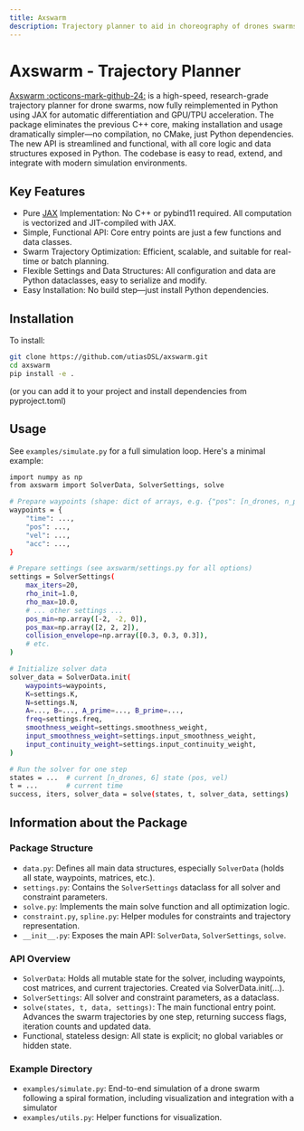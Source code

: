 ```yaml
---
title: Axswarm
description: Trajectory planner to aid in choreography of drones swarms to music.
---
```


# Axswarm - Trajectory Planner
[Axswarm :octicons-mark-github-24:](https://github.com/utiasDSL/axswarm) is a high-speed, research-grade trajectory planner for drone swarms, now fully reimplemented in Python using JAX for automatic differentiation and GPU/TPU acceleration. The package eliminates the previous C++ core, making installation and usage dramatically simpler—no compilation, no CMake, just Python dependencies. The new API is streamlined and functional, with all core logic and data structures exposed in Python. The codebase is easy to read, extend, and integrate with modern simulation environments.

## Key Features
- Pure [JAX](https://github.com/jax-ml/jax) Implementation: No C++ or pybind11 required. All computation is vectorized and JIT-compiled with JAX.
- Simple, Functional API: Core entry points are just a few functions and data classes.
- Swarm Trajectory Optimization: Efficient, scalable, and suitable for real-time or batch planning.
- Flexible Settings and Data Structures: All configuration and data are Python dataclasses, easy to serialize and modify.
- Easy Installation: No build step—just install Python dependencies.

## Installation
To install:
```bash
git clone https://github.com/utiasDSL/axswarm.git
cd axswarm
pip install -e .
```
(or you can add it to your project and install dependencies from pyproject.toml)

## Usage
See `examples/simulate.py` for a full simulation loop. Here's a minimal example:
```bash
import numpy as np
from axswarm import SolverData, SolverSettings, solve

# Prepare waypoints (shape: dict of arrays, e.g. {"pos": [n_drones, n_points, 3], ...})
waypoints = {
    "time": ...,
    "pos": ...,
    "vel": ...,
    "acc": ...,
}

# Prepare settings (see axswarm/settings.py for all options)
settings = SolverSettings(
    max_iters=20,
    rho_init=1.0,
    rho_max=10.0,
    # ... other settings ...
    pos_min=np.array([-2, -2, 0]),
    pos_max=np.array([2, 2, 2]),
    collision_envelope=np.array([0.3, 0.3, 0.3]),
    # etc.
)

# Initialize solver data
solver_data = SolverData.init(
    waypoints=waypoints,
    K=settings.K,
    N=settings.N,
    A=..., B=..., A_prime=..., B_prime=...,
    freq=settings.freq,
    smoothness_weight=settings.smoothness_weight,
    input_smoothness_weight=settings.input_smoothness_weight,
    input_continuity_weight=settings.input_continuity_weight,
)

# Run the solver for one step
states = ...  # current [n_drones, 6] state (pos, vel)
t = ...       # current time
success, iters, solver_data = solve(states, t, solver_data, settings)
```

## Information about the Package

### Package Structure
- `data.py`: Defines all main data structures, especially `SolverData` (holds all state, waypoints, matrices, etc.).
- `settings.py`: Contains the `SolverSettings` dataclass for all solver and constraint parameters.
- `solve.py`: Implements the main solve function and all optimization logic.
- `constraint.py`, `spline.py`: Helper modules for constraints and trajectory representation.
- `__init__.py`: Exposes the main API: `SolverData`, `SolverSettings`, `solve`.

### API Overview
- `SolverData`: Holds all mutable state for the solver, including waypoints, cost matrices, and current trajectories. Created via SolverData.init(...).
- `SolverSettings`: All solver and constraint parameters, as a dataclass.
- `solve(states, t, data, settings)`: The main functional entry point. Advances the swarm trajectories by one step, returning success flags, iteration counts and updated data.
- Functional, stateless design: All state is explicit; no global variables or hidden state.

### Example Directory
- `examples/simulate.py`: End-to-end simulation of a drone swarm following a spiral formation, including visualization and integration with a simulator
- `examples/utils.py`: Helper functions for visualization.
